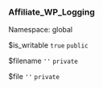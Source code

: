 ### Affiliate_WP_Logging

Namespace: global


$is_writable
`true` `public` 


$filename
`''` `private` 


$file
`''` `private` 


